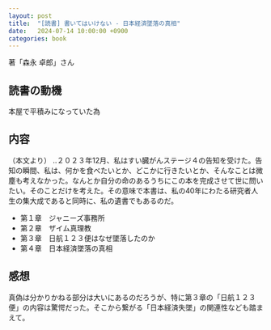```yaml
---
layout: post
title:  "[読書] 書いてはいけない - 日本経済墜落の真相"
date:   2024-07-14 10:00:00 +0900
categories: book
---
```


著「森永 卓郎」さん

## 読書の動機
本屋で平積みになっていた為

## 内容
（本文より）
‥２０２３年12月、私はすい臓がんステージ４の告知を受けた。告知の瞬間、私は、何かを食べたいとか、どこかに行きたいとか、そんなことは微塵も考えなかった。なんとか自分の命のあるうちにこの本を完成させて世に問いたい。そのことだけを考えた。その意味で本書は、私の40年にわたる研究者人生の集大成であると同時に、私の遺書でもあるのだ。

- 第１章　ジャニーズ事務所
- 第２章　ザイム真理教
- 第３章　日航１２３便はなぜ墜落したのか
- 第４章　日本経済墜落の真相

## 感想
真偽は分かりかねる部分は大いにあるのだろうが、特に第３章の「日航１２３便」の内容は驚愕だった。そこから繋がる「日本経済失墜」の関連性なども踏まえて。